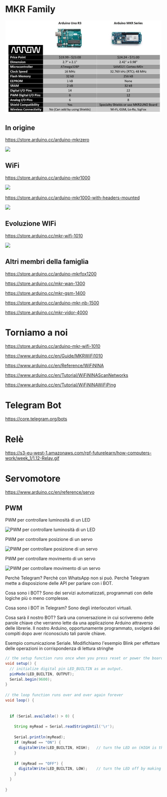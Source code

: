 # MKR Family

![](arrow_comparison_mkr_and_uno_2.jpg) 

## In origine
https://store.arduino.cc/arduino-mkrzero

![](https://store-cdn.arduino.cc/uni/catalog/product/cache/1/image/500x375/f8876a31b63532bbba4e781c30024a0a/A/B/ABX00012_iso_02_2.jpg)

## WiFi
https://store.arduino.cc/arduino-mkr1000

![](https://store-cdn.arduino.cc/uni/catalog/product/cache/1/image/500x375/f8876a31b63532bbba4e781c30024a0a/A/B/ABX00004_iso_2.jpg)

https://store.arduino.cc/arduino-mkr1000-with-headers-mounted

![](https://store-cdn.arduino.cc/uni/catalog/product/cache/1/image/500x375/f8876a31b63532bbba4e781c30024a0a/a/b/abx00011_iso.jpg)

## Evoluzione WIFi
https://store.arduino.cc/mkr-wifi-1010

![](https://store-cdn.arduino.cc/uni/catalog/product/cache/1/image/500x375/f8876a31b63532bbba4e781c30024a0a/a/b/abx00023_iso.jpg)

## Altri membri della famiglia

https://store.arduino.cc/arduino-mkrfox1200

https://store.arduino.cc/mkr-wan-1300

https://store.arduino.cc/mkr-gsm-1400

https://store.arduino.cc/arduino-mkr-nb-1500

https://store.arduino.cc/mkr-vidor-4000



# Torniamo a noi

https://store.arduino.cc/arduino-mkr-wifi-1010

https://www.arduino.cc/en/Guide/MKRWiFi1010 


https://www.arduino.cc/en/Reference/WiFiNINA

https://www.arduino.cc/en/Tutorial/WiFiNINAScanNetworks

https://www.arduino.cc/en/Tutorial/WiFiNINAWiFiPing


# Telegram Bot
https://core.telegram.org/bots
# Relè
https://s3-eu-west-1.amazonaws.com/rpf-futurelearn/how-computers-work/week_1/1.12-Relay.gif
# Servomotore
https://www.arduino.cc/en/reference/servo 
## PWM
PWM per controllare luminosità di un LED

![PWM per controllare luminosità di un LED](https://cdn-images-1.medium.com/max/1600/0*8aKMKfT-FwswIeyx.)

PWM per controllare posizione di un servo

![PWM per controllare posizione di un servo](https://backyardbrains.com/experiments/img/Graphs_PWM_web.jpg)

PWM per controllare movimento di un servo

![PWM per controllare movimento di un servo](http://archive.fabacademy.org/fabacademy2016/fablabshangai/students/96/Week13/servo.gif)




Perchè Telegram?
Perchè con WhatsApp non si può. 
Perchè Telegram mette a disposizione delle API per parlare con i BOT.

Cosa sono i BOT?
Sono dei servizi automatizzati, programmati con delle logiche più o meno complesse.

Cosa sono i BOT in Telegram?
Sono degli interlocutori virtuali.

Cosa sarà il nostro BOT?
Sarà una conversazione in cui scriveremo delle parole chiave che verranno lette da una applicazione Arduino attraverso delle librerie.
Il nostro Arduino, opportunamente programmato, svolgerà dei compiti dopo aver riconosciuto tali parole chiave.


Esempio comunicazione Seriale.
Modifichiamo l'esempio Blink per effettare delle operazioni in corrispondenza di lettura stringhe

```java
// the setup function runs once when you press reset or power the board
void setup() {
  // initialize digital pin LED_BUILTIN as an output.
  pinMode(LED_BUILTIN, OUTPUT);
  Serial.begin(9600);
}

// the loop function runs over and over again forever
void loop() {


  if (Serial.available() > 0) {

    String myRead = Serial.readStringUntil('\r');

    Serial.println(myRead);
    if (myRead == "ON") {
      digitalWrite(LED_BUILTIN, HIGH);   // turn the LED on (HIGH is the voltage level)
    }

    if (myRead == "OFF") {
      digitalWrite(LED_BUILTIN, LOW);    // turn the LED off by making the voltage LOW
    }
  }
  
}
```
